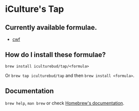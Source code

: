 # iCulture's Tap

## Currently available formulae.
- [cwf](https://github.com/drinosan/cwf)

## How do I install these formulae?

`brew install iculturebud/tap/<formula>`

Or `brew tap iculturebud/tap` and then `brew install <formula>`.

## Documentation

`brew help`, `man brew` or check [Homebrew's documentation](https://docs.brew.sh).
